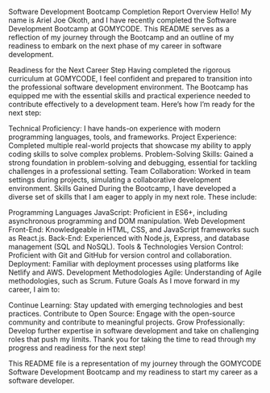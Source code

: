 Software Development Bootcamp Completion Report
Overview
Hello! My name is Ariel Joe Okoth, and I have recently completed the Software Development Bootcamp at GOMYCODE. This README serves as a reflection of my journey through the Bootcamp and an outline of my readiness to embark on the next phase of my career in software development.

Readiness for the Next Career Step
Having completed the rigorous curriculum at GOMYCODE, I feel confident and prepared to transition into the professional software development environment. The Bootcamp has equipped me with the essential skills and practical experience needed to contribute effectively to a development team. Here’s how I’m ready for the next step:

Technical Proficiency: I have hands-on experience with modern programming languages, tools, and frameworks.
Project Experience: Completed multiple real-world projects that showcase my ability to apply coding skills to solve complex problems.
Problem-Solving Skills: Gained a strong foundation in problem-solving and debugging, essential for tackling challenges in a professional setting.
Team Collaboration: Worked in team settings during projects, simulating a collaborative development environment.
Skills Gained
During the Bootcamp, I have developed a diverse set of skills that I am eager to apply in my next role. These include:

Programming Languages
JavaScript: Proficient in ES6+, including asynchronous programming and DOM manipulation.
Web Development
Front-End: Knowledgeable in HTML, CSS, and JavaScript frameworks such as React.js.
Back-End: Experienced with Node.js, Express, and database management (SQL and NoSQL).
Tools & Technologies
Version Control: Proficient with Git and GitHub for version control and collaboration.
Deployment: Familiar with deployment processes using platforms like Netlify and AWS.
Development Methodologies
Agile: Understanding of Agile methodologies, such as Scrum.
Future Goals
As I move forward in my career, I aim to:

Continue Learning: Stay updated with emerging technologies and best practices.
Contribute to Open Source: Engage with the open-source community and contribute to meaningful projects.
Grow Professionally: Develop further expertise in software development and take on challenging roles that push my limits.
Thank you for taking the time to read through my progress and readiness for the next step!

This README file is a representation of my journey through the GOMYCODE Software Development Bootcamp and my readiness to start my career as a software developer.
